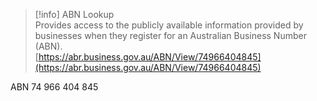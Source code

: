 > [!info] ABN Lookup  
> Provides access to the publicly available information provided by businesses when they register for an Australian Business Number (ABN).  
> [https://abr.business.gov.au/ABN/View/74966404845](https://abr.business.gov.au/ABN/View/74966404845)  

ABN 74 966 404 845